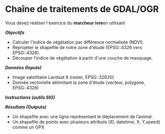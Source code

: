 # Chaîne de traitements de GDAL/OGR

Vous devez réaliser l'exercice du **marcheur ivre**en utilisant

***Objectifs***
- Calculer l'indice de végétation par différence normalisée (NDVI).
- Reprojeter le shapefile de notre zone d'étude (EPSG::4326 vers EPSG::4326).
- Découper l'indice de végétation à partir d'une couche de masquage. 

***Données (Inputs)***
- Image satellitaire Landsat 8 (raster, EPSG::32630)
- Donnée vectorielle délimitant la zone d'étude (vecteur, polygone, EPSG::4326)

***Instructions (outils SIG)***


***Résultats (Outputs)***
- Un shapefile avec une ligne représentant le déplacement de l’animal.
- Un shapefile de points avec plusieurs attributs (ID, datetime, X, Y,speed) comme un GPX

